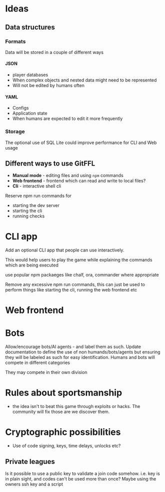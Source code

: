 # Ideas


## Data structures

### Formats

Data will be stored in a couple of different ways

#### JSON

 - player databases
 - When complex objects and nested data might need to be represented
 - Will not be edited by humans often

#### YAML

 - Configs
 - Application state
 - When humans are expected to edit it more frequently

### Storage

The optional use of SQL Lite could improve performance for CLI and Web usage


## Different ways to use GitFFL

 - **Manual mode** - editing files and using `npm` commands
 - **Web frontend** - frontend which can read and write to local files?
 - **Cli** - interactive shell cli


Reserve npm run commands for

 - starting the dev server
 - starting the cli
 - running checks

# CLI app

Add an optional CLI app that people can use interactively. 

This would help users to play the game while explaining the commands which are being executed

use popular npm packaeges like chalf, ora, commander where appropriate 

Remove any excessive npm run commands, this can just be used to perform things like starting the cli, running the web frontend etc


# Web frontend


# Bots
Allow/encourage bots/AI agents - and label them as such. Update documentation to define the use of non humands/bots/agents but ensuring they will be labeled as such for easy identification. Humans and bots will compete in different categories

They may compete in their own division

# Rules about sportsmanship

 - the idea isn't to beat this game through exploits or hacks. The community will fix those are we discover them.


# Cryptographic possibilities

 - Use of code signing, keys, time delays, unlocks etc?


## Private leagues

Is it possible to use a public key to validate a join code somehow. i.e. key is in plain sight, and codes can't be used more than once? Maybe using the owners ssh key and a script